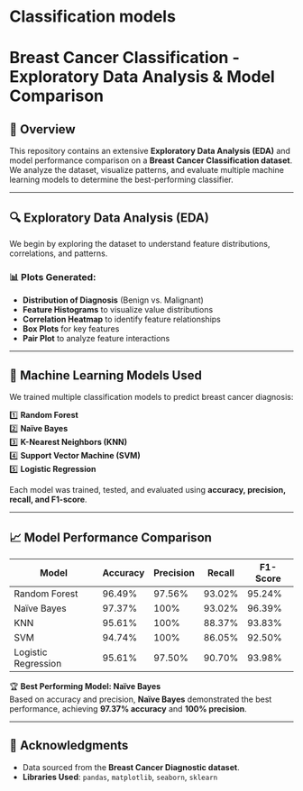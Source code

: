 # Classification models
# Breast Cancer Classification - Exploratory Data Analysis & Model Comparison

## 📌 Overview
This repository contains an extensive **Exploratory Data Analysis (EDA)** and model performance comparison on a **Breast Cancer Classification dataset**. We analyze the dataset, visualize patterns, and evaluate multiple machine learning models to determine the best-performing classifier.

---

## 🔍 Exploratory Data Analysis (EDA)
We begin by exploring the dataset to understand feature distributions, correlations, and patterns.

### 📊 Plots Generated:
- **Distribution of Diagnosis** (Benign vs. Malignant)
- **Feature Histograms** to visualize value distributions
- **Correlation Heatmap** to identify feature relationships
- **Box Plots** for key features
- **Pair Plot** to analyze feature interactions

---

## 🚀 Machine Learning Models Used
We trained multiple classification models to predict breast cancer diagnosis:

1️⃣ **Random Forest**  
2️⃣ **Naïve Bayes**  
3️⃣ **K-Nearest Neighbors (KNN)**  
4️⃣ **Support Vector Machine (SVM)**  
5️⃣ **Logistic Regression**

Each model was trained, tested, and evaluated using **accuracy, precision, recall, and F1-score**.

---

## 📈 Model Performance Comparison

| Model                | Accuracy | Precision | Recall | F1-Score |
|----------------------|----------|------------|---------|----------|
| Random Forest       | 96.49%    | 97.56%     | 93.02%  | 95.24%   |
| Naïve Bayes        | 97.37%    | 100%       | 93.02%  | 96.39%   |
| KNN                | 95.61%    | 100%       | 88.37%  | 93.83%   |
| SVM                | 94.74%    | 100%       | 86.05%  | 92.50%   |
| Logistic Regression | 95.61%    | 97.50%     | 90.70%  | 93.98%   |

🏆 **Best Performing Model: Naïve Bayes**  
Based on accuracy and precision, **Naïve Bayes** demonstrated the best performance, achieving **97.37% accuracy** and **100% precision**.  

---


## 📌 Acknowledgments
- Data sourced from the **Breast Cancer Diagnostic dataset**.
- **Libraries Used**: `pandas`, `matplotlib`, `seaborn`, `sklearn`

